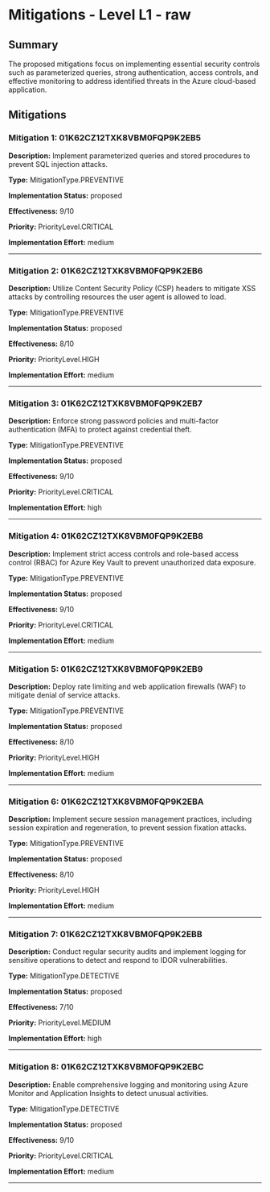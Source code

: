 # Mitigations - Level L1 - raw

## Summary

The proposed mitigations focus on implementing essential security controls such as parameterized queries, strong authentication, access controls, and effective monitoring to address identified threats in the Azure cloud-based application.

## Mitigations

### Mitigation 1: 01K62CZ12TXK8VBM0FQP9K2EB5

**Description:** Implement parameterized queries and stored procedures to prevent SQL injection attacks.

**Type:** MitigationType.PREVENTIVE

**Implementation Status:** proposed

**Effectiveness:** 9/10

**Priority:** PriorityLevel.CRITICAL

**Implementation Effort:** medium

---

### Mitigation 2: 01K62CZ12TXK8VBM0FQP9K2EB6

**Description:** Utilize Content Security Policy (CSP) headers to mitigate XSS attacks by controlling resources the user agent is allowed to load.

**Type:** MitigationType.PREVENTIVE

**Implementation Status:** proposed

**Effectiveness:** 8/10

**Priority:** PriorityLevel.HIGH

**Implementation Effort:** medium

---

### Mitigation 3: 01K62CZ12TXK8VBM0FQP9K2EB7

**Description:** Enforce strong password policies and multi-factor authentication (MFA) to protect against credential theft.

**Type:** MitigationType.PREVENTIVE

**Implementation Status:** proposed

**Effectiveness:** 9/10

**Priority:** PriorityLevel.CRITICAL

**Implementation Effort:** high

---

### Mitigation 4: 01K62CZ12TXK8VBM0FQP9K2EB8

**Description:** Implement strict access controls and role-based access control (RBAC) for Azure Key Vault to prevent unauthorized data exposure.

**Type:** MitigationType.PREVENTIVE

**Implementation Status:** proposed

**Effectiveness:** 9/10

**Priority:** PriorityLevel.CRITICAL

**Implementation Effort:** medium

---

### Mitigation 5: 01K62CZ12TXK8VBM0FQP9K2EB9

**Description:** Deploy rate limiting and web application firewalls (WAF) to mitigate denial of service attacks.

**Type:** MitigationType.PREVENTIVE

**Implementation Status:** proposed

**Effectiveness:** 8/10

**Priority:** PriorityLevel.HIGH

**Implementation Effort:** medium

---

### Mitigation 6: 01K62CZ12TXK8VBM0FQP9K2EBA

**Description:** Implement secure session management practices, including session expiration and regeneration, to prevent session fixation attacks.

**Type:** MitigationType.PREVENTIVE

**Implementation Status:** proposed

**Effectiveness:** 8/10

**Priority:** PriorityLevel.HIGH

**Implementation Effort:** medium

---

### Mitigation 7: 01K62CZ12TXK8VBM0FQP9K2EBB

**Description:** Conduct regular security audits and implement logging for sensitive operations to detect and respond to IDOR vulnerabilities.

**Type:** MitigationType.DETECTIVE

**Implementation Status:** proposed

**Effectiveness:** 7/10

**Priority:** PriorityLevel.MEDIUM

**Implementation Effort:** high

---

### Mitigation 8: 01K62CZ12TXK8VBM0FQP9K2EBC

**Description:** Enable comprehensive logging and monitoring using Azure Monitor and Application Insights to detect unusual activities.

**Type:** MitigationType.DETECTIVE

**Implementation Status:** proposed

**Effectiveness:** 9/10

**Priority:** PriorityLevel.CRITICAL

**Implementation Effort:** medium

---

